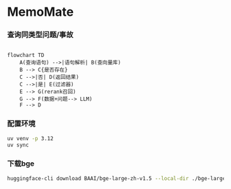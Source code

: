 # MemoMate

### 查询同类型问题/事故

```mermaid

flowchart TD
    A(查询语句) -->|语句解析| B(查向量库)
    B --> C{是否存在}
    C -->|否| D(返回结果)
    C -->|是| E(过滤器)
    E --> G(rerank召回)
    G --> F(数据+问题--> LLM)
    F --> D
```
### 配置环境

```bash
uv venv -p 3.12
uv sync
```

### 下载bge

```bash
huggingface-cli download BAAI/bge-large-zh-v1.5 --local-dir ./bge-large-zh-v1.5
```